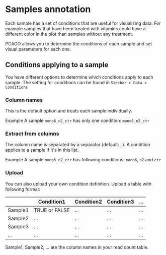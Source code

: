 # Samples annotation

Each sample has a set of conditions that are useful for visualizing data.
For example samples that have been treated with vitamins could have a different color
in the plot than samples without any treatment.

PCAGO allows you to determine the conditions of each sample and set visual parameters for each one.

## Conditions applying to a sample

You have different options to determine which conditions apply to each sample.
The setting for conditions can be found in `Sidebar > Data > Conditions`

### Column names

This is the default option and treats each sample individually.

<div class="well help-box">
<label>Example</label> A sample <code>mono6_n2_ctr</code> has only one condition: <code>mono6_n2_ctr</code>
</div>

### Extract from columns

The column name is separated by a separator (default: `_`). A condition applies to a sample
if it's in this list.

<div class="well help-box">
<label>Example</label> A sample <code>mono6_n2_ctr</code> has following conditions: <code>mono6</code>, <code>n2</code> and <code>ctr</code>
</div>

### Upload

You can also upload your own condition definition. Upload a table with following format:

|       | Condition1    | Condition2 | Condition3 | ... |
|-------|---------------|------------|------------|-----|
| Sample1 | TRUE or FALSE | ...        | ...        | ... |
| Sample2 | ...           | ...        | ...        | ... |
| Sample3 | ...           | ...        | ...        | ... |
| ...   | ...           | ...        | ...        | ... |

Sample1, Sample2, ... are the column names in your read count table.

